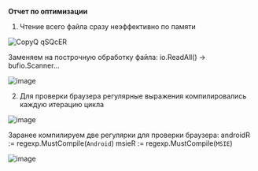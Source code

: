 **Отчет по оптимизации**
1. Чтение всего файла сразу неэффективно по памяти
   
![CopyQ qSQcER](https://github.com/user-attachments/assets/341fb37e-57fa-4815-8cf9-8a6d977b5c10)

 Заменяем на построчную обработку файла: io.ReadAll() -> bufio.Scanner...

![image](https://github.com/user-attachments/assets/a8c1687e-0028-4318-a0f0-13fd5848e676)

2. Для проверки браузера регулярные выражения компилировались каждую итерацию цикла
   
![image](https://github.com/user-attachments/assets/7fcc3564-0b92-494e-94ae-fd5ac0bdfb14)

  Заранее компилируем две регулярки для проверки браузера:
  androidR := regexp.MustCompile(`Android`)
	msieR := regexp.MustCompile(`MSIE`)
 
![image](https://github.com/user-attachments/assets/df29893c-1963-468c-82b9-e7f79d21439b)



